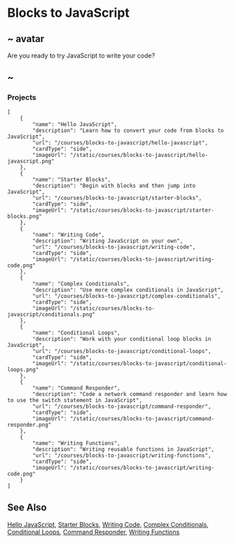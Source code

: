 # Blocks to JavaScript

## ~ avatar

Are you ready to try JavaScript to write your code?

## ~

### Projects

```codecard
[
    {
        "name": "Hello JavaScript",
        "description": "Learn how to convert your code from blocks to JavaScript",
        "url": "/courses/blocks-to-javascript/hello-javascript",
        "cardType": "side",
        "imageUrl": "/static/courses/blocks-to-javascript/hello-javascript.png"
    },
    {
        "name": "Starter Blocks",
        "description": "Begin with blocks and then jump into JavaScript",
        "url": "/courses/blocks-to-javascript/starter-blocks",
        "cardType": "side",
        "imageUrl": "/static/courses/blocks-to-javascript/starter-blocks.png"
    },
    {
        "name": "Writing Code",
        "description": "Writing JavaScript on your own",
        "url": "/courses/blocks-to-javascript/writing-code",
        "cardType": "side",
        "imageUrl": "/static/courses/blocks-to-javascript/writing-code.png"
    },
    {
        "name": "Complex Conditionals",
        "description": "Use more complex conditionals in JavaScript",
        "url": "/courses/blocks-to-javascript/complex-conditionals",
        "cardType": "side",
        "imageUrl": "/static/courses/blocks-to-javascript/conditionals.png"
    },
    {
        "name": "Conditional Loops",
        "description": "Work with your conditional loop blocks in JavaScript",
        "url": "/courses/blocks-to-javascript/conditional-loops",
        "cardType": "side",
        "imageUrl": "/static/courses/blocks-to-javascript/conditional-loops.png"
    },
    {
        "name": "Command Responder",
        "description": "Code a network command responder and learn how to use the switch statement in JavaScript",
        "url": "/courses/blocks-to-javascript/command-responder",
        "cardType": "side",
        "imageUrl": "/static/courses/blocks-to-javascript/command-responder.png"
    },
    {
        "name": "Writing Functions",
        "description": "Writing reusable functions in JavaScript",
        "url": "/courses/blocks-to-javascript/writing-functions",
        "cardType": "side",
        "imageUrl": "/static/courses/blocks-to-javascript/writing-code.png"
    }
]
```

## See Also

[Hello JavaScript](/courses/blocks-to-javascript/hello-javascript),
[Starter Blocks](/courses/blocks-to-javascript/starter-blocks),
[Writing Code](/courses/blocks-to-javascript/writing-code),
[Complex Conditionals](/courses/blocks-to-javascript/complex-conditionals),
[Conditional Loops](/courses/blocks-to-javascript/conditional-loops),
[Command Responder](/courses/blocks-to-javascript/command-responder),
[Writing Functions](/courses/blocks-to-javascript/writing-functions)
